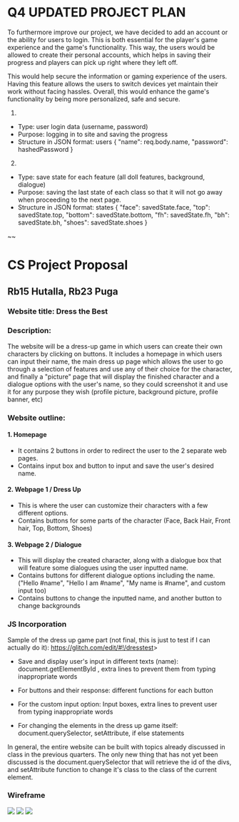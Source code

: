 # Q4 UPDATED PROJECT PLAN 

To furthermore improve our project, we have decided to add an account or the ability for users to login. This is both essential for the player's game experience and the game's functionality. This way, the users would be allowed to create their personal accounts, which helps in saving their progress and players can pick up right where they left off.

This would help secure the information or gaming experience of the users. Having this feature allows the users to switch devices yet maintain their work without facing hassles. Overall, this would enhance the game's functionality by being more personalized, safe and secure.

1. 
- Type: user login data (username, password)
- Purpose: logging in to site and saving the progress
- Structure in JSON format:
users {
"name": req.body.name,
"password": hashedPassword
}

2.
- Type: save state for each feature (all doll features, background, dialogue)
- Purpose: saving the last state of each class so that it will not go away when proceeding to the next page.
- Structure in JSON format:
states {
  "face": savedState.face,
  "top": savedState.top,
  "bottom": savedState.bottom,
  "fh": savedState.fh,
  "bh": savedState.bh,
  "shoes": savedState.shoes
}


~~

# CS Project Proposal

## Rb15 Hutalla, Rb23 Puga

### Website title: Dress the Best

### Description:

The website will be a dress-up game in which users can create their own characters by clicking on buttons. It includes a homepage in which users can input their name, the main dress up page which allows the user to go through a selection of features and use any of their choice for the character, and finally a "picture" page that will display the finished character and a dialogue options with the user's name, so they could screenshot it and use it for any purpose they wish (profile picture, background picture, profile banner, etc)

### Website outline:

#### 1. Homepage

- It contains 2 buttons in order to redirect the user to the 2 separate web pages.
- Contains input box and button to input and save the user's desired name.

#### 2. Webpage 1 / Dress Up

- This is where the user can customize their characters with a few different options.
- Contains buttons for some parts of the character (Face, Back Hair, Front hair, Top, Bottom, Shoes)

#### 3. Webpage 2 / Dialogue

- This will display the created character, along with a dialogue box that will feature some dialogues using the user inputted name.
- Contains buttons for different dialogue options including the name. ("Hello #name", "Hello I am #name", "My name is #name", and custom input too)
- Contains buttons to change the inputted name, and another button to change backgrounds

### JS Incorporation

Sample of the dress up game part (not final, this is just to test if I can actually do it):
<https://glitch.com/edit/#!/dresstest>>
- Save and display user's input in different texts (name): document.getElementById
, extra lines to prevent them from typing inappropriate words
- For buttons and their response: different functions for each button

- For the custom input option: Input boxes, extra lines to prevent user from typing inappropriate words
- For changing the elements in the dress up game itself: document.querySelector, setAttribute, if else statements

In general, the entire website can be built with topics already discussed in class in the previous quarters. The only new thing that has not yet been discussed is the document.querySelector that will retrieve the id of the divs, and setAttribute function to change it's class to the class of the current element.

### Wireframe 

<img src="https://cdn.glitch.global/3b0c555a-66e1-432a-baca-4bf522e55a01/e65f8e56-54ce-49e1-969a-c3c76b1aa1b8.image.png?v=1731936781302">
<img src="https://cdn.glitch.global/3b0c555a-66e1-432a-baca-4bf522e55a01/551e04bb-7640-485b-845a-63e2fe549e4a.image.png?v=1731937111905">
<img src="https://cdn.glitch.global/3b0c555a-66e1-432a-baca-4bf522e55a01/900cf1da-81b1-44d0-b6d7-f5493905934a.image.png?v=1731937161229">

